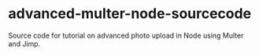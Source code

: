 # advanced-multer-node-sourcecode
Source code for tutorial on advanced photo upload in Node using Multer and Jimp.
